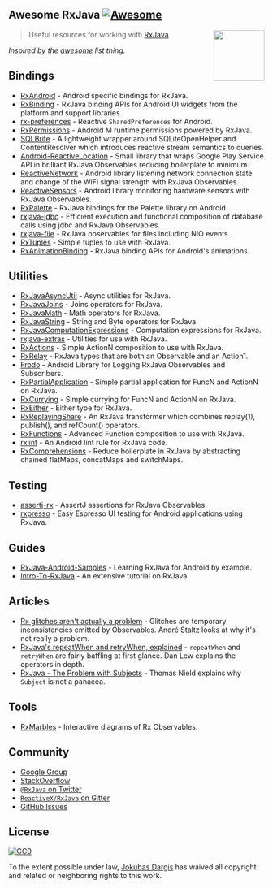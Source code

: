 ## Awesome RxJava [![Awesome](https://cdn.rawgit.com/sindresorhus/awesome/d7305f38d29fed78fa85652e3a63e154dd8e8829/media/badge.svg)](https://github.com/sindresorhus/awesome)

[<img src="http://reactivex.io/assets/Rx_Logo_S.png" align="right" width="100">](http://reactivex.io/)

> Useful resources for working with [RxJava](https://github.com/ReactiveX/RxJava)

*Inspired by the [awesome](https://github.com/sindresorhus/awesome) list thing.*

## Bindings

* [RxAndroid](https://github.com/ReactiveX/RxAndroid) - Android specific bindings for RxJava.
* [RxBinding](https://github.com/JakeWharton/RxBinding) - RxJava binding APIs for Android UI widgets from the platform and support libraries.
* [rx-preferences](https://github.com/f2prateek/rx-preferences) - Reactive `SharedPreferences` for Android.
* [RxPermissions](https://github.com/tbruyelle/RxPermissions) - Android M runtime permissions powered by RxJava.
* [SQLBrite](https://github.com/square/sqlbrite) - A lightweight wrapper around SQLiteOpenHelper and ContentResolver which introduces reactive stream semantics to queries.
* [Android-ReactiveLocation](https://github.com/mcharmas/Android-ReactiveLocation) - Small library that wraps Google Play Service API in brilliant RxJava Observables reducing boilerplate to minimum.
* [ReactiveNetwork](https://github.com/pwittchen/ReactiveNetwork) - Android library listening network connection state and change of the WiFi signal strength with RxJava Observables.
* [ReactiveSensors](https://github.com/pwittchen/ReactiveSensors) - Android library monitoring hardware sensors with RxJava Observables.
* [RxPalette](https://github.com/hzsweers/RxPalette) - RxJava bindings for the Palette library on Android.
* [rxjava-jdbc](https://github.com/davidmoten/rxjava-jdbc) - Efficient execution and functional composition of database calls using jdbc and RxJava Observables.
* [rxjava-file](https://github.com/davidmoten/rxjava-file) - RxJava observables for files including NIO events.
* [RxTuples](https://github.com/pakoito/RxTuples) - Simple tuples to use with RxJava.
* [RxAnimationBinding](https://github.com/blipinsk/RxAnimationBinding) - RxJava binding APIs for Android's animations.

## Utilities
* [RxJavaAsyncUtil](https://github.com/ReactiveX/RxJavaAsyncUtil) - Async utilities for RxJava.
* [RxJavaJoins](https://github.com/ReactiveX/RxJavaJoins) - Joins operators for RxJava.
* [RxJavaMath](https://github.com/ReactiveX/RxJavaMath) - Math operators for RxJava.
* [RxJavaString](https://github.com/ReactiveX/RxJavaString) - 
String and Byte operators for RxJava.
* [RxJavaComputationExpressions](https://github.com/ReactiveX/RxJavaComputationExpressions) - Computation expressions for RxJava.
* [rxjava-extras](https://github.com/davidmoten/rxjava-extras) - Utilities for use with RxJava.
* [RxActions](https://github.com/pakoito/RxActions) - Simple ActionN composition to use with RxJava.
* [RxRelay](https://github.com/JakeWharton/RxRelay) - RxJava types that are both an Observable and an Action1.
* [Frodo](https://github.com/android10/frodo) - Android Library for Logging RxJava Observables and Subscribers.
* [RxPartialApplication](https://github.com/pakoito/RxPartialApplication) - Simple partial application for FuncN and ActionN on RxJava.
* [RxCurrying](https://github.com/pakoito/RxCurrying) - Simple currying for FuncN and ActionN on RxJava.
* [RxEither](https://github.com/eleventigers/rxeither) - Either type for RxJava.
* [RxReplayingShare](https://github.com/JakeWharton/RxReplayingShare) - An RxJava transformer which combines replay(1), publish(), and refCount() operators.
* [RxFunctions](https://github.com/pakoito/RxFunctions) - Advanced Function composition to use with RxJava.
* [rxlint](https://bitbucket.org/littlerobots/rxlint) - An Android lint rule for RxJava code.
* [RxComprehensions](https://github.com/pakoito/RxComprehensions) - Reduce boilerplate in RxJava by abstracting chained flatMaps, concatMaps and switchMaps.

## Testing
* [assertj-rx](https://github.com/ribot/assertj-rx) - AssertJ assertions for RxJava Observables.
* [rxpresso](https://github.com/novoda/rxpresso) - Easy Espresso UI testing for Android applications using RxJava.

## Guides

* [RxJava-Android-Samples](https://github.com/kaushikgopal/RxJava-Android-Samples) - Learning RxJava for Android by example.
* [Intro-To-RxJava](https://github.com/Froussios/Intro-To-RxJava) - An extensive tutorial on RxJava.

## Articles

* [Rx glitches aren't actually a problem](http://staltz.com/rx-glitches-arent-actually-a-problem.html) - Glitches are temporary inconsistencies emitted by Observables. André Staltz looks at why it's not really a problem.
* [RxJava's repeatWhen and retryWhen, explained](http://blog.danlew.net/2016/01/25/rxjavas-repeatwhen-and-retrywhen-explained/) - `repeatWhen` and `retryWhen` are fairly baffling at first glance. Dan Lew explains the operators in depth.
* [RxJava - The Problem with Subjects](http://tomstechnicalblog.blogspot.co.uk/2016/03/rxjava-problem-with-subjects.html) - Thomas Nield explains why `Subject` is not a panacea.

## Tools

* [RxMarbles](http://rxmarbles.com/) - Interactive diagrams of Rx Observables.

## Community

* [Google Group](http://groups.google.com/d/forum/rxjava)
* [StackOverflow](http://stackoverflow.com/search?q=rx-java)
* [`@RxJava` on Twitter](http://twitter.com/RxJava)
* [`ReactiveX/RxJava` on Gitter](https://gitter.im/ReactiveX/RxJava)
* [GitHub Issues](https://github.com/ReactiveX/RxJava/issues)

## License

[![CC0](https://i.creativecommons.org/p/zero/1.0/88x31.png)](https://creativecommons.org/publicdomain/zero/1.0/)

To the extent possible under law, [Jokubas Dargis](http://jokubasdargis.net/) has waived all copyright and related or neighboring rights to this work.